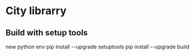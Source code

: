# City librarry

## Build with setup tools
new python env
pip install --upgrade setuptools
pip install --upgrade build
